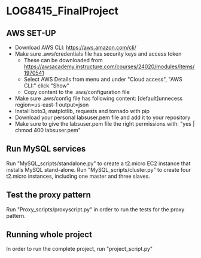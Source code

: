 # LOG8415_FinalProject

## AWS SET-UP
- Download AWS CLI: https://aws.amazon.com/cli/
- Make sure .aws/credentials file has security keys and access token
    - These can be downloaded from https://awsacademy.instructure.com/courses/24020/modules/items/1970541
    - Select AWS Details from menu and under "Cloud access", "AWS CLI:" click "Show"
    - Copy content to the .aws/configuration file
- Make sure .aws/config file has following content:
    [default]unnecess
    region=us-east-1
    output=json
- Install boto3, matplotlib, requests and tornado with pip
- Download your personal labsuser.pem file and add it to your repository
- Make sure to give the labsuser.pem file the right permissions with: "yes | chmod 400 labsuser.pem"

## Run MySQL services
Run "MySQL_scripts/standalone.py" to create a t2.micro EC2 instance that installs MySQL stand-alone.
Run "MySQL_scripts/cluster.py" to create four t2.micro instances, including one master and three slaves.

## Test the proxy pattern
Run "Proxy_scripts/proxyscript.py" in order to run the tests for the proxy pattern.

## Running whole project
In order to run the complete project, run  "project_script.py"

